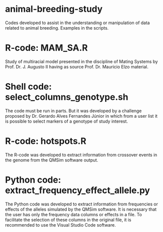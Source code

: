# animal-breeding-study
Codes developed to assist in the understanding or manipulation of data related to animal breeding. Examples in the scripts.

# R-code: MAM_SA.R
Study of multiracial model presented in the discipline of Mating Systems by Prof. Dr. J. Augusto II having as source Prof. Dr. Mauricio Elzo material.

# Shell code: select_columns_genotype.sh
The code must be run in parts.  But it was developed by a challenge proposed by Dr. Gerardo Alves Fernandes Júnior in which from a user list it is possible to select markers of a genotype of study interest.

# R-code: hotspots.R
The R-code was developed to extract information from crossover events in the genome from the QMSim software output.

# Python code: extract_frequency_effect_allele.py
The Python code was developed to extract information from frequencies or effects of the alleles simulated by the QMSim software. It is necessary that the user has only the frequency data columns or effects in a file. To facilitate the selection of these columns in the original file, it is recommended to use the Visual Studio Code software.
